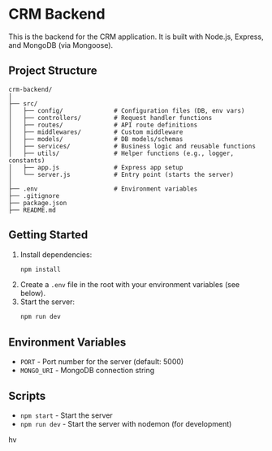 # CRM Backend

This is the backend for the CRM application. It is built with Node.js, Express, and MongoDB (via Mongoose).

## Project Structure

```
crm-backend/
│
├── src/
│   ├── config/              # Configuration files (DB, env vars)
│   ├── controllers/         # Request handler functions
│   ├── routes/              # API route definitions
│   ├── middlewares/         # Custom middleware
│   ├── models/              # DB models/schemas
│   ├── services/            # Business logic and reusable functions
│   ├── utils/               # Helper functions (e.g., logger, constants)
│   ├── app.js               # Express app setup
│   └── server.js            # Entry point (starts the server)
│
├── .env                     # Environment variables
├── .gitignore
├── package.json
├── README.md
```

## Getting Started

1. Install dependencies:
   ```bash
   npm install
   ```
2. Create a `.env` file in the root with your environment variables (see below).
3. Start the server:
   ```bash
   npm run dev
   ```

## Environment Variables

- `PORT` - Port number for the server (default: 5000)
- `MONGO_URI` - MongoDB connection string

## Scripts

- `npm start` - Start the server
- `npm run dev` - Start the server with nodemon (for development) 

hv